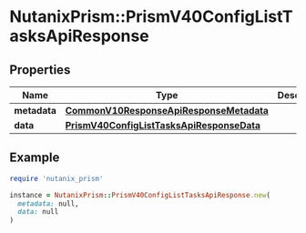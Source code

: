# NutanixPrism::PrismV40ConfigListTasksApiResponse

## Properties

| Name | Type | Description | Notes |
| ---- | ---- | ----------- | ----- |
| **metadata** | [**CommonV10ResponseApiResponseMetadata**](CommonV10ResponseApiResponseMetadata.md) |  | [optional] |
| **data** | [**PrismV40ConfigListTasksApiResponseData**](PrismV40ConfigListTasksApiResponseData.md) |  | [optional] |

## Example

```ruby
require 'nutanix_prism'

instance = NutanixPrism::PrismV40ConfigListTasksApiResponse.new(
  metadata: null,
  data: null
)
```

